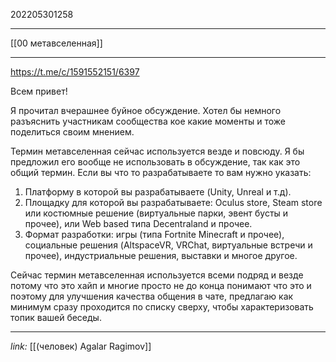 202205301258
***
[[00 метавселенная]]
***
https://t.me/c/1591552151/6397

Всем привет!

Я прочитал вчерашнее буйное обсуждение. Хотел бы немного разъяснить участникам сообщества кое какие моменты и тоже поделиться своим мнением.

Термин метавселенная сейчас используется везде и повсюду. Я бы предложил его вообще не использовать в обсуждение, так как это общий термин. Если вы что то разрабатываете то вам нужно указать:

1. Платформу в которой вы разрабатываете (Unity, Unreal и т.д). 
2. Площадку для которой вы разрабатываете: Oculus store, Steam storе или костюмные решение (виртуальные парки, эвент бусты и прочее), или Web based типа Decentraland и прочее.
3. Формат разработки: игры (типа Fortnite Minecraft и прочее), социальные решения (AltspaceVR, VRChat, виртуальные встречи и прочее), индустриальные решения, выставки и многое другое.

Сейчас термин метавселенная используется всеми подряд и везде потому что это хайп и многие просто не до конца понимают что это и поэтому для улучшения качества общения в чате, предлагаю как минимум сразу проходится по списку сверху, чтобы характеризовать топик вашей беседы.
***
*link:*
[[(человек) Agalar Ragimov]]